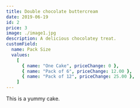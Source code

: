 ```yaml
---
title: Double chocolate buttercream
date: 2019-06-19
id: 2
price: 3
image: ./image1.jpg
description: A delicious chocolatey treat.
customField:
  name: Pack Size
  values:
    [
      { name: "One Cake", priceChange: 0 },
      { name: "Pack of 6", priceChange: 12.00 },
      { name: "Pack of 12", priceChange: 25.00 },
    ]
---
```


This is a yummy cake.
